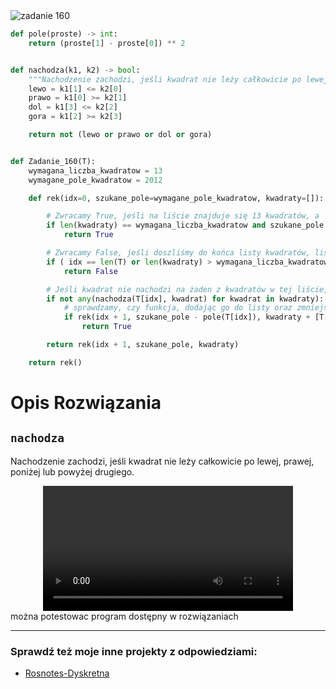 <picture>
  <source srcset="../../srt/zbior_zadan/160.png" media="(prefers-color-scheme: light)">
  <source srcset="../../srt/zbior_zadan/black_160.png" media="(prefers-color-scheme: dark)">
  <img src="../../srt/zbior_zadan/black_160.png" alt="zadanie 160">
</picture>

```python
def pole(proste) -> int:
    return (proste[1] - proste[0]) ** 2


def nachodza(k1, k2) -> bool:
    """Nachodzenie zachodzi, jeśli kwadrat nie leży całkowicie po lewej, prawej, poniżej lub powyżej drugiego."""
    lewo = k1[1] <= k2[0]
    prawo = k1[0] >= k2[1]
    dol = k1[3] <= k2[2]
    gora = k1[2] >= k2[3]

    return not (lewo or prawo or dol or gora)


def Zadanie_160(T):
    wymagana_liczba_kwadratow = 13
    wymagane_pole_kwadratow = 2012

    def rek(idx=0, szukane_pole=wymagane_pole_kwadratow, kwadraty=[]):

        # Zwracamy True, jeśli na liście znajduje się 13 kwadratów, a `szukane_pole` wynosi 0.
        if len(kwadraty) == wymagana_liczba_kwadratow and szukane_pole == 0:
            return True

        # Zwracamy False, jeśli doszliśmy do końca listy kwadratów, lista kwadratów jest za duża lub suma pól przekroczyła 0.
        if ( idx == len(T) or len(kwadraty) > wymagana_liczba_kwadratow or szukane_pole < 0):
            return False

        # Jeśli kwadrat nie nachodzi na żaden z kwadratów w tej liście, 
        if not any(nachodza(T[idx], kwadrat) for kwadrat in kwadraty):
            # sprawdzamy, czy funkcja, dodając go do listy oraz zmniejszając szukane pole o pole tego kwadratu zwroci true
            if rek(idx + 1, szukane_pole - pole(T[idx]), kwadraty + [T[idx]]):
                return True

        return rek(idx + 1, szukane_pole, kwadraty)

    return rek()
```

# Opis Rozwiązania
## `nachodza`
Nachodzenie zachodzi, jeśli kwadrat nie leży całkowicie po lewej, prawej, poniżej lub powyżej drugiego.

<div align="center">
  <video src="https://github.com/user-attachments/assets/d0757c79-6cd7-4993-90ca-acfdf58b845d" width="400" />
</div>
można potestowac program dostępny w rozwiązaniach 


---
### Sprawdź też moje inne projekty z odpowiedziami:
- [Rosnotes-Dyskretna](https://github.com/kamilGie/Rosnotes-Dyskretna)
